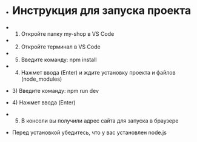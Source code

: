 - # Инструкция для запуска проекта
- 1) Откройте папку my-shop в VS Code
- 2) Откройте терминал в VS Code
- 5) Введите команду: npm install
- 4) Нажмет ввода (Enter) и ждите установку проекта и файлов (node_modules)
- 3) Введите команду: npm run dev 
- 4) Нажмет ввода (Enter)
- 5) В консоли вы получили адрес сайта для запуска в браузере

- Перед установкой убедитесь, что у вас установлен node.js
